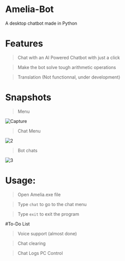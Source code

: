 # Amelia-Bot
A desktop chatbot made in Python

# Features

> Chat with an AI Powered Chatbot with just a click

> Make the bot solve tough arithmetic operations

> Translation (Not functionnal, under development)

# Snapshots
> Menu


![Capture](https://user-images.githubusercontent.com/68228966/123923931-192bd180-d9a7-11eb-9133-4ebd52d38bee.JPG)

> Chat Menu

![2](https://user-images.githubusercontent.com/68228966/123923969-22b53980-d9a7-11eb-9855-045f5842094f.JPG)

> Bot chats

![3](https://user-images.githubusercontent.com/68228966/123923992-28ab1a80-d9a7-11eb-9d73-6871e2ad9c89.JPG)

# Usage:

> Open Amelia.exe file

> Type `chat` to go to the chat menu

> Type `exit` to exit the program

#To-Do List

> Voice support (almost done)

> Chat clearing

> Chat Logs
> PC Control
